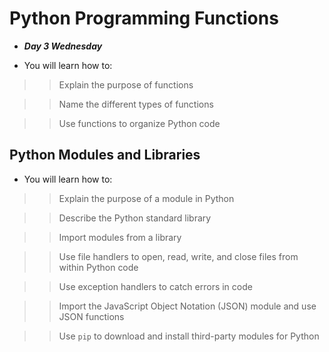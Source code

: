 # Python Programming Functions

- ***Day 3 Wednesday***

- You will learn how to:

>> Explain the purpose of functions

>> Name the different types of functions

>> Use functions to organize Python code

## Python Modules and Libraries
- You will learn how to:

>> Explain the purpose of a module in Python

>> Describe the Python standard library

>> Import modules from a library

>> Use file handlers to open, read, write, and close files from within Python code

>> Use exception handlers to catch errors in code

>> Import the JavaScript Object Notation (JSON) module and use JSON functions

>> Use `pip` to download and install third-party modules for Python
